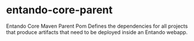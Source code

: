 # entando-core-parent
Entando Core Maven Parent Pom
Defines the dependencies for all projects that produce artifacts that need to be deployed 
inside an Entando webapp.
